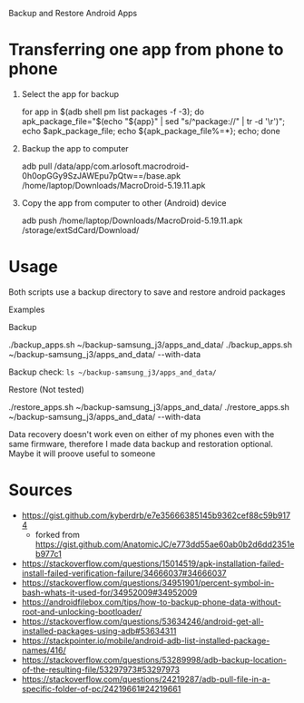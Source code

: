  Backup and Restore Android Apps

# Transferring one app from phone to phone

1. Select the app for backup

    for app in $(adb shell pm list packages -f -3); do   apk_package_file="$(echo "${app}" | sed "s/^package://" | tr -d '\r')";   echo $apk_package_file; echo ${apk_package_file%=*}; echo; done

1. Backup the app to computer

    adb pull /data/app/com.arlosoft.macrodroid-0h0opGGy9SzJAWEpu7pQtw==/base.apk /home/laptop/Downloads/MacroDroid-5.19.11.apk

1. Copy the app from computer to other (Android) device

    adb push /home/laptop/Downloads/MacroDroid-5.19.11.apk /storage/extSdCard/Download/

# Usage

Both scripts use a backup directory to save and restore android packages

Examples

Backup

  ./backup_apps.sh ~/backup-samsung_j3/apps_and_data/
  ./backup_apps.sh ~/backup-samsung_j3/apps_and_data/ --with-data

Backup check: `ls ~/backup-samsung_j3/apps_and_data/`

Restore (Not tested)

  ./restore_apps.sh ~/backup-samsung_j3/apps_and_data/
  ./restore_apps.sh ~/backup-samsung_j3/apps_and_data/ --with-data

Data recovery doesn't work even on either of my phones even with the same firmware, therefore I made data backup and restoration optional. Maybe it will proove useful to someone

# Sources

- https://gist.github.com/kyberdrb/e7e35666385145b9362cef88c59b9174
  - forked from https://gist.github.com/AnatomicJC/e773dd55ae60ab0b2d6dd2351eb977c1
- https://stackoverflow.com/questions/15014519/apk-installation-failed-install-failed-verification-failure/34666037#34666037
- https://stackoverflow.com/questions/34951901/percent-symbol-in-bash-whats-it-used-for/34952009#34952009
- https://androidfilebox.com/tips/how-to-backup-phone-data-without-root-and-unlocking-bootloader/
- https://stackoverflow.com/questions/53634246/android-get-all-installed-packages-using-adb#53634311
- https://stackpointer.io/mobile/android-adb-list-installed-package-names/416/
- https://stackoverflow.com/questions/53289998/adb-backup-location-of-the-resulting-file/53297973#53297973
- https://stackoverflow.com/questions/24219287/adb-pull-file-in-a-specific-folder-of-pc/24219661#24219661
